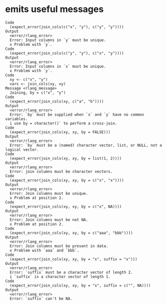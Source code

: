# emits useful messages

    Code
      (expect_error(join_cols(c("x", "y"), c("y", "y"))))
    Output
      <error/rlang_error>
      Error: Input columns in `y` must be unique.
      x Problem with `y`.
    Code
      (expect_error(join_cols(c("y", "y"), c("x", "y"))))
    Output
      <error/rlang_error>
      Error: Input columns in `x` must be unique.
      x Problem with `y`.
    Code
      xy <- c("x", "y")
      vars <- join_cols(xy, xy)
    Message <rlang_message>
      Joining, by = c("x", "y")
    Code
      (expect_error(join_cols(xy, c("a", "b"))))
    Output
      <error/rlang_error>
      Error: `by` must be supplied when `x` and `y` have no common variables.
      i use by = character()` to perform a cross-join.
    Code
      (expect_error(join_cols(xy, xy, by = FALSE)))
    Output
      <error/rlang_error>
      Error: `by` must be a (named) character vector, list, or NULL, not a logical vector.
    Code
      (expect_error(join_cols(xy, xy, by = list(1, 2))))
    Output
      <error/rlang_error>
      Error: join columns must be character vectors.
    Code
      (expect_error(join_cols(xy, xy, by = c("x", "x"))))
    Output
      <error/rlang_error>
      Error: Join columns must be unique.
      x Problem at position 2.
    Code
      (expect_error(join_cols(xy, xy, by = c("x", NA))))
    Output
      <error/rlang_error>
      Error: Join columns must be not NA.
      x Problem at position 2.
    Code
      (expect_error(join_cols(xy, xy, by = c("aaa", "bbb"))))
    Output
      <error/rlang_error>
      Error: Join columns must be present in data.
      x Problem with `aaa` and `bbb`.
    Code
      (expect_error(join_cols(xy, xy, by = "x", suffix = "x")))
    Output
      <error/rlang_error>
      Error: `suffix` must be a character vector of length 2.
      i `suffix` is a character vector of length 1.
    Code
      (expect_error(join_cols(xy, xy, by = "x", suffix = c("", NA))))
    Output
      <error/rlang_error>
      Error: `suffix` can't be NA.

